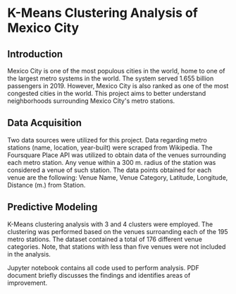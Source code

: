 # K-Means Clustering Analysis of Mexico City

## Introduction
Mexico City is one of the most populous cities in the world, home to one of the largest metro systems in the world. The system served 1.655 billion passengers in 2019. However, Mexico City is also ranked as one of the most congested cities in the world. This project aims to better understand neighborhoods surrounding Mexico City's metro stations.

## Data Acquisition
Two data sources were utilized for this project. Data regarding metro stations (name, location, year-built) were scraped from Wikipedia. The Foursquare Place API was utilized to obtain data of the venues 
surrounding each metro station. Any venue within a 300 m. radius of the station was considered a 
venue of such station. The data points obtained for each venue are the following: Venue Name, Venue 
Category, Latitude, Longitude, Distance (m.) from Station. 

## Predictive Modeling
K-Means clustering analysis with 3 and 4 clusters were employed. The clustering was performed based on the venues surroanding each of the 195 metro stations. The dataset contained a total of 176 different venue categories. Note, that stations with less than five venues were not included in the analysis.


Jupyter notebook contains all code used to perform analysis. PDF document briefly discusses the findings and identifies areas of improvement.


